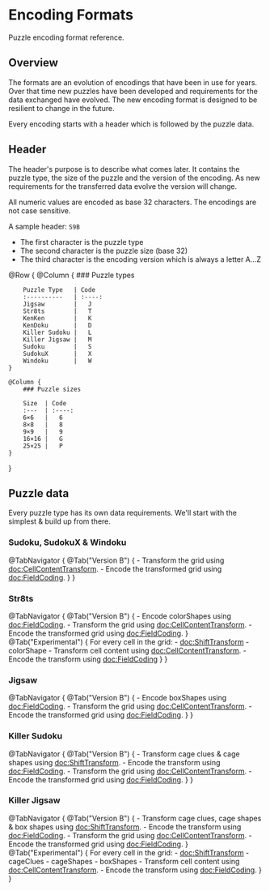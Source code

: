 # Encoding Formats

Puzzle encoding format reference.

## Overview

The formats are an evolution of encodings that have been in use for years. Over that time new puzzles have been developed and requirements
for the data exchanged have evolved. The new encoding format is designed to be resilient to change in the future.

Every encoding starts with a header which is followed by the puzzle data.

## Header

The header's purpose is to describe what comes later. It contains the puzzle type, the size of the puzzle and the version of the encoding.
As new requirements for the transferred data evolve the version will change.

All numeric values are encoded as base 32 characters. The encodings are not case sensitive.

A sample header: `S9B`
- The first character is the puzzle type
- The second character is the puzzle size (base 32)
- The third character is the encoding version which is always a letter A...Z

@Row {
    @Column {
        ### Puzzle types

        Puzzle Type   | Code
        :----------   | :----:
        Jigsaw        |   J
        Str8ts        |   T
        KenKen        |   K
        KenDoku       |   D
        Killer Sudoku |   L
        Killer Jigsaw |   M
        Sudoku        |   S
        SudokuX       |   X
        Windoku       |   W       
    }
    
    @Column {
        ### Puzzle sizes

        Size  | Code
        :---  | :----:
        6×6   |   6
        8×8   |   8
        9×9   |   9
        16×16 |   G
        25×25 |   P 
    }
}

## Puzzle data

Every puzzle type has its own data requirements. We'll start with the simplest & build up from there.

### Sudoku, SudokuX & Windoku

@TabNavigator {
    @Tab("Version B") {
        - Transform the grid using <doc:CellContentTransform>.
        - Encode the transformed grid using <doc:FieldCoding>.
    }
}

### Str8ts

@TabNavigator {
    @Tab("Version B") {
        - Encode colorShapes using <doc:FieldCoding>.
        - Transform the grid using <doc:CellContentTransform>.
        - Encode the transformed grid using <doc:FieldCoding>.
    }
    @Tab("Experimental") {
        For every cell in the grid:
        - <doc:ShiftTransform>
            - colorShape
            - Transform cell content using <doc:CellContentTransform>.
        - Encode the transform using <doc:FieldCoding>
    }
}

### Jigsaw

@TabNavigator {
    @Tab("Version B") {
        - Encode boxShapes using <doc:FieldCoding>.
        - Transform the grid using <doc:CellContentTransform>.
        - Encode the transformed grid using <doc:FieldCoding>.
    }
}

### Killer Sudoku

@TabNavigator {
    @Tab("Version B") {
        - Transform cage clues & cage shapes using <doc:ShiftTransform>.
        - Encode the transform using <doc:FieldCoding>.
        - Transform the grid using <doc:CellContentTransform>.
        - Encode the transformed grid using <doc:FieldCoding>.
    }
}

### Killer Jigsaw

@TabNavigator {
    @Tab("Version B") {
        - Transform cage clues, cage shapes & box shapes using <doc:ShiftTransform>.
        - Encode the transform using <doc:FieldCoding>.
        - Transform the grid using <doc:CellContentTransform>.
        - Encode the transformed grid using <doc:FieldCoding>.
    }
    @Tab("Experimental") {
        For every cell in the grid:
        - <doc:ShiftTransform>
            - cageClues
            - cageShapes
            - boxShapes
            - Transform cell content using <doc:CellContentTransform>.
        - Encode the transform using <doc:FieldCoding>.
    }
}
